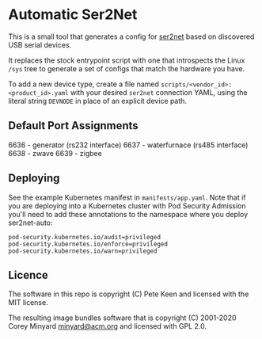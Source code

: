 # Automatic Ser2Net

This is a small tool that generates a config for [ser2net](https://github.com/cminyard/ser2net) based on discovered USB serial devices.

It replaces the stock entrypoint script with one that introspects the Linux `/sys` tree to generate a set of configs that match the hardware you have.

To add a new device type, create a file named `scripts/<vendor_id>:<product_id>.yaml` with your desired `ser2net` connection YAML, using the literal string `DEVNODE` in place of an explicit device path.

## Default Port Assignments

6636 - generator (rs232 interface)
6637 - waterfurnace (rs485 interface)
6638 - zwave
6639 - zigbee

## Deploying

See the example Kubernetes manifest in `manifests/app.yaml`.
Note that if you are deploying into a Kubernetes cluster with Pod Security Admission you'll need to add these annotations to the namespace where you deploy ser2net-auto:

```
pod-security.kubernetes.io/audit=privileged
pod-security.kubernetes.io/enforce=privileged
pod-security.kubernetes.io/warn=privileged
```

## Licence

The software in this repo is copyright (C) Pete Keen and licensed with the MIT license.

The resulting image bundles software that is copyright (C) 2001-2020 Corey Minyard <minyard@acm.org> and licensed with GPL 2.0.
